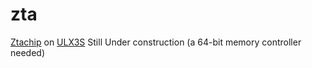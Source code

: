 # zta
[Ztachip](https://github.com/ztachip/ztachip) on [ULX3S](https://www.crowdsupply.com/radiona/ulx3s)
Still Under construction (a 64-bit memory controller needed)
